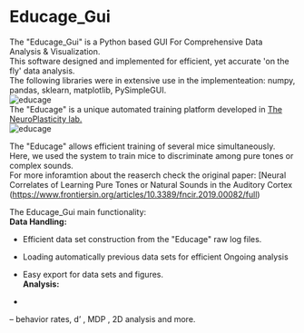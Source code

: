 # Educage_Gui
The "Educage_Gui" is a Python based GUI For Comprehensive Data Analysis & Visualization.  
This software designed and implemented for efficient, yet accurate 'on the fly' data analysis.  
The following libraries were in extensive use in the implementeation: numpy, pandas, sklearn, matplotlib, PySimpleGUI.  
![educage](https://user-images.githubusercontent.com/83977654/125738396-c04dadb0-f1c5-44ee-9a78-c24285c02706.png)  
The "Educage" is a unique automated training platform developed in [The NeuroPlasticity lab.](https://elsc.huji.ac.il/people-directory/faculty-members/adi-mizrahi/)  
![educage](https://user-images.githubusercontent.com/83977654/125638474-76cc2aa7-50bc-4027-8dd0-14d97fd2bb00.png)

The "Educage" allows efficient training of several mice simultaneously.  
Here, we used the system to train mice to discriminate among pure tones or complex sounds.  
For more inforamtion about the reaserch check the original paper: [Neural Correlates of Learning Pure Tones or Natural Sounds in the Auditory Cortex  (https://www.frontiersin.org/articles/10.3389/fncir.2019.00082/full)
  
The Educage_Gui main functionality:  
**Data Handling:**  
- Efficient data set construction from the "Educage" raw log files.  
- Loading automatically previous data sets for efficient Ongoing analysis  
- Easy export for data sets and figures.  
**Analysis:**  

-



– behavior rates, d’ , MDP , 2D analysis and more.
